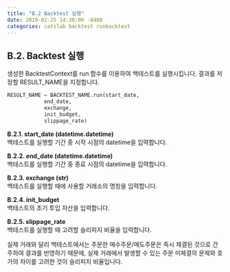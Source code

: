 ```yaml
---
title: "B.2 Backtest 실행"
date: 2019-02-25 14:30:00 -0400
categories: catslab backtest runbacktest
---
```


## B.2. Backtest 실행

생성한 BacktestContext를 run 함수를 이용하여 백테스트를 실행시킵니다. 
결과를 저장할 RESULT_NAME을 지정합니다.

```python
RESULT_NAME = BACKTEST_NAME.run(start_date, 
			end_date, 
			exchange, 
			init_budget, 
			slippage_rate)
```

__B.2.1. start_date (datetime.datetime)__  
백테스트를 실행할 기간 중 시작 시점의 datetime을 입력합니다.


__B.2.2. end_date (datetime.datetime)__  
백테스트를 실행할 기간 중 종료 시점의 datetime을 입력합니다.


__B.2.3. exchange (str)__  
백테스트를 실행할 때에 사용할 거래소의 명칭을 입력합니다.


__B.2.4. init_budget__  
백테스트의 초기 투입 자산을 입력합니다.


__B.2.5. slippage_rate__  
백테스트를 실행할 때 고려할 슬리피지 비율을 입력합니다. 

실제 거래와 달리 백테스트에서는 주문한 매수주문/매도주문은 즉시 체결된 것으로 간주하여 결과를 반영하기 때문에, 실제 거래에서 발생할 수 있는 주문 미체결의 문제와 호가의 차이를 고려한 것이 슬리피지 비율입니다.








